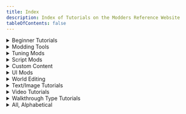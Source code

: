 ```yaml
---
title: Index
description: Index of Tutorials on the Modders Reference Website
tableOfContents: false
---
```


<details>

<summary>Beginner Tutorials</summary>

* [Custom Maps](../tutorials/custom-maps/), by Alistu a.k.a. Menaceman44
* [Fixing CC For New Occults](../tutorials/new-occult-fix), by Amethyst Lilac
* [Scumbumbo's XML Extractor](../tutorials/xml-extractor/), by Waffle
* [Scumbumbo's XML File Finder](../tutorials/xml-file-finder/), by Waffle
* [Links to Off-Site Tutorials](../tutorials/links-offsite-tutorials):
    * [Figuring Out Venue Stuff - Waffle Explains It All!](../tutorials/links-offsite-tutorials/#figuring-out-venue-stuff---waffle-explains-it-all-by-waffle), by Waffle
    * [How I made the "Sell to publication increases Entrepreneur Skill" mod](../tutorials/links-offsite-tutorials/#how-i-made-the-sell-to-publication-increases-entrepreneur-skill-mod-by-jimantha)

</details>

<details>

<summary>Modding Tools</summary>

* [Comparing Files with WinMerge](../tutorials/winmerge/), by Waffle
* [Scumbumbo's XML Extractor](../tutorials/xml-extractor/), by Waffle
* [Scumbumbo's XML File Finder](../tutorials/xml-file-finder/), by Waffle
* [Links to Off-Site Tutorials](../tutorials/links-offsite-tutorials):
    * [Figuring Out Venue Stuff - Waffle Explains It All!](../tutorials/links-offsite-tutorials/#figuring-out-venue-stuff---waffle-explains-it-all-by-waffle), by Waffle
    * [Sims 4 Modding Debugging Tips](../tutorials/links-offsite-tutorials/#sims-4-debugging-tips-by-jimantha), by Jimantha

</details>

<details>

<summary>Tuning Mods</summary>

* [Modifying Sim Appearances](../tutorials/modifying-sim-appearances/), by FellowFur
* [Links to Off-Site Tutorials](../tutorials/links-offsite-tutorials):
    * [How I made the "Sell to publication increases Entrepreneur Skill" mod](../tutorials/links-offsite-tutorials/#how-i-made-the-sell-to-publication-increases-entrepreneur-skill-mod-by-jimantha), by Jimantha
    * [How to Stop Adults from Complaining About Prom on the Social Bunny App](../tutorials/links-offsite-tutorials/#how-to-stop-adults-from-complaining-about-prom-on-the-social-bunny-app-by-jimantha), by Jimantha
    * [Social Bunny Tweaks](../tutorials/links-offsite-tutorials/#social-bunny-tweaks-by-jimantha), by Jimantha

</details>

<details>

<summary>Script Mods</summary>

* [Modifying Sim Appearances](../tutorials/modifying-sim-appearances/), by FellowFur

</details>

<details>

<summary>Custom Content</summary>

<details>

<summary>CAS</summary>

* [Fixing CC For New Occults](../tutorials/new-occult-fix), by Amethyst Lilac

</details>

<details>

<summary>Build/Buy</summary>

</details>

</details>

<details>

<summary>UI Mods</summary>

* [Custom Maps](../tutorials/custom-maps/), by Alistu a.k.a. Menaceman44

</details>

<details>

<summary>World Editing</summary>

</details>

<details>

<summary>Text/Image Tutorials</summary>

* [Comparing Files with WinMerge](../tutorials/winmerge/), by Waffle
* [Custom Maps](../tutorials/custom-maps/), by Alistu a.k.a. Menaceman44
* [Fixing CC For New Occults](../tutorials/new-occult-fix), by Amethyst Lilac
* [Modifying Sim Appearances](../tutorials/modifying-sim-appearances/), by FellowFur
* [Scumbumbo's XML Extractor](../tutorials/xml-extractor/), by Waffle
* [Scumbumbo's XML File Finder](../tutorials/xml-file-finder/), by Waffle
* [Links to Off-Site Tutorials](../tutorials/links-offsite-tutorials):
    * [How I made the "Sell to publication increases Entrepreneur Skill" mod](../tutorials/links-offsite-tutorials/#how-i-made-the-sell-to-publication-increases-entrepreneur-skill-mod-by-jimantha), by Jimantha
    * [How to Stop Adults from Complaining About Prom on the Social Bunny App](../tutorials/links-offsite-tutorials/#how-to-stop-adults-from-complaining-about-prom-on-the-social-bunny-app-by-jimantha), by Jimantha
    * [Sims 4 Debugging Tipps](../tutorials/links-offsite-tutorials/#sims-4-debugging-tips-by-jimantha)
    * [Social Bunny Tweaks](../tutorials/links-offsite-tutorials/#social-bunny-tweaks-by-jimantha), by Jimantha

</details>

<details>

<summary>Video Tutorials</summary>

* [Links to Off-Site Tutorials](../tutorials/links-offsite-tutorials):
    * [Figuring Out Venue Stuff - Waffle Explains It All!](../tutorials/links-offsite-tutorials/#figuring-out-venue-stuff---waffle-explains-it-all-by-waffle), by Waffle

</details>

<details>

<summary>Walkthrough Type Tutorials</summary>

May be stream of consciousness or about the thought process of modding

* [Links to Off-Site Tutorials](../tutorials/links-offsite-tutorials):
    * [Figuring Out Venue Stuff - Waffle Explains It All!](../tutorials/links-offsite-tutorials/#figuring-out-venue-stuff---waffle-explains-it-all-by-waffle), by Waffle
    * [How to Stop Adults from Complaining About Prom on the Social Bunny App](../tutorials/links-offsite-tutorials/#how-to-stop-adults-from-complaining-about-prom-on-the-social-bunny-app-by-jimantha), by Jimantha
    * [Social Bunny Tweaks](../tutorials/links-offsite-tutorials/#social-bunny-tweaks-by-jimantha), by Jimantha


</details>

<details>

<summary>All, Alphabetical</summary>

* [Comparing Files with WinMerge](../tutorials/winmerge/), by Waffle
* [Custom Maps](../tutorials/custom-maps/), by Alistu a.k.a. Menaceman44
* [Fixing CC For New Occults](../tutorials/new-occult-fix), by Amethyst Lilac
* [Modifying Sim Appearances](../tutorials/modifying-sim-appearances/), by FellowFur
* [Scumbumbo's XML Extractor](../tutorials/xml-extractor/), by Waffle
* [Scumbumbo's XML File Finder](../tutorials/xml-file-finder/), by Waffle
* [Links to Off-Site Tutorials](../tutorials/links-offsite-tutorials):
    * [Figuring Out Venue Stuff - Waffle Explains It All!](../tutorials/links-offsite-tutorials/#figuring-out-venue-stuff---waffle-explains-it-all-by-waffle), by Waffle
    * [How I made the "Sell to publication increases Entrepreneur Skill" mod](../tutorials/links-offsite-tutorials/#how-i-made-the-sell-to-publication-increases-entrepreneur-skill-mod-by-jimantha), by Jimantha
    * [How to Stop Adults from Complaining About Prom on the Social Bunny App](../tutorials/links-offsite-tutorials/#how-to-stop-adults-from-complaining-about-prom-on-the-social-bunny-app-by-jimantha), by Jimantha
    * [Sims 4 Debugging Tipps](../tutorials/links-offsite-tutorials/#sims-4-debugging-tips-by-jimantha)
    * [Social Bunny Tweaks](../tutorials/links-offsite-tutorials/#social-bunny-tweaks-by-jimantha), by Jimantha

</details>
